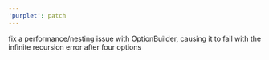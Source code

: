 ```yaml
---
'purplet': patch
---
```


fix a performance/nesting issue with OptionBuilder, causing it to fail with the infinite recursion error after four options
